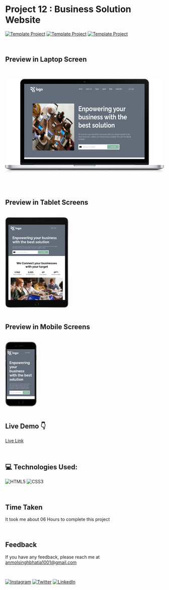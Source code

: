 <!-- # Hey Welcome 👋
### Hi, I'm Anmol Singh Bhatia, a Passionate Frontend Web Developer .

</br> -->

# Project 12 : Business Solution Website 
[![Template Project](https://img.shields.io/badge/Template-Project-red)](http://www.gnu.org/licenses/agpl-3.0) [![Template Project](https://img.shields.io/badge/Technologies%20-HTML%2FCSS-brightgreen)](http://www.gnu.org/licenses/agpl-3.0) [![Template Project](https://img.shields.io/badge/Multi%20Device%20-Responsive-brightgreen)](http://www.gnu.org/licenses/agpl-3.0) 

</br>

## Preview in Laptop Screen
<br/> 

![CSS3](./README%20ASSETS/laptop.png)

<br/> 
<br/> 

## Preview in Tablet Screens 
<br/> 
<img src="./README%20ASSETS/tablet-black.png" width="200"/>

<br/> 
<br/> 

## Preview in Mobile Screens 
<br/> 

<img src="./README%20ASSETS/mobile-black.png" width="100"/>

<br/> 
<br/> 

## Live Demo 👇
[Live Link](https://project-12-business-solution-website.vercel.app/)

<br/> 

## 💻 Technologies Used:
![HTML5](https://img.shields.io/badge/html5-%23E34F26.svg?style=for-the-badge&logo=html5&logoColor=white)
![CSS3](https://img.shields.io/badge/css3-%231572B6.svg?style=for-the-badge&logo=css3&logoColor=white) 

</br>

<!-- ## Demo -->




## Time Taken
It took me about 06 Hours to complete this project

<br/> 

## Feedback

If you have any feedback, please reach me at anmolsinghbhatia1001@gmail.com

<br/> 

<!-- Social Links -->
[![Instagram][instagram-shield]][instagram-url]
[![Twitter][twitter-shield]][twitter-url]
[![LinkedIn][linkedin-shield]][linkedin-url]




<!-- Instagram -->
[instagram-shield]: https://img.shields.io/badge/Instagram-%23E4405F.svg?style=for-the-badge&logo=Instagram&logoColor=white
[instagram-url]: https://www.instagram.com/anmolbhatia1001

<!-- Twitter -->
[twitter-shield]: https://img.shields.io/badge/Twitter-%231DA1F2.svg?style=for-the-badge&logo=Twitter&logoColor=white
[twitter-url]: https://twitter.com/AnmolBhatia1001

<!-- Linkedin -->
[linkedin-shield]: https://img.shields.io/badge/-LinkedIn-black.svg?style=for-the-badge&logo=linkedin&colorB=0B5FBB
[linkedin-url]: https://www.linkedin.com/in/anmolbhatia1001/



